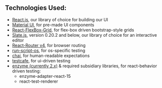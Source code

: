 ## Technologies Used:

- [React.js](https://facebook.github.io/react/), our library of choice for building our UI
- [Material UI](http://www.material-ui.com/#/), for pre-made UI components
- [React-FlexBox-Grid](https://roylee0704.github.io/react-flexbox-grid/), for flex-box driven bootstrap-style grids
- [Slate.js](https://github.com/ianstormtaylor/slate), version 0.20.2 and below, our library of choice for an interactive editor
- [React-Router v4](https://reacttraining.com/react-router/web/guides/philosophy), for browser routing
- [run-script-os](https://www.npmjs.com/package/run-script-os), for os-specific testing
- [chai](http://chaijs.com/api/), for human-readable expectations
- [testcafe](https://devexpress.github.io/testcafe/documentation/test-api/), for ui-driven testing 
- [enzyme (currently 2.x)](https://github.com/airbnb/enzyme/tree/master/docs/api) & required subsidiary libraries, for react-behavior driven testing:
  - enzyme-adapter-react-15
  - react-test-renderer

